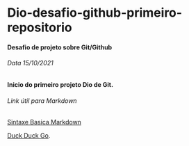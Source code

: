 # Dio-desafio-github-primeiro-repositorio

#### Desafio de projeto sobre Git/Github

###### Data 15/10/2021

#### Inicio do primeiro projeto Dio de Git.

###### Link útil para Markdown

[Sintaxe Basica Markdown](https://www.markdownguide.org/basic-syntax)

[Duck Duck Go](https://duckduckgo.com).
